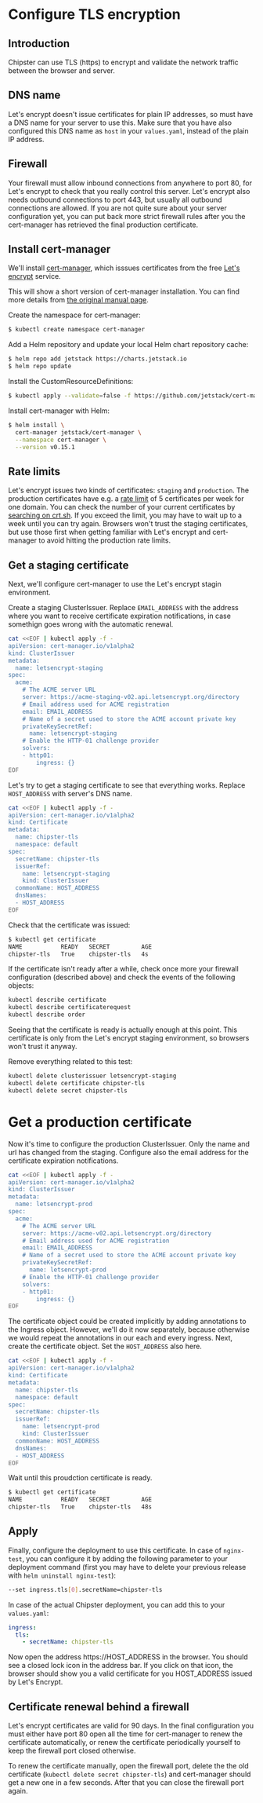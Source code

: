 # Configure TLS encryption
## Introduction

Chipster can use TLS (https) to encrypt and validate the network traffic between the browser and server.

## DNS name

Let's encrypt doesn't issue certificates for plain IP addresses, so must have a DNS name for your server to use this. Make sure that you have also configured this DNS name as `host` in your `values.yaml`, instead of the plain IP address.

## Firewall

Your firewall must allow inbound connections from anywhere to port 80, for Let's encrypt to check that you really control this server. Let's encrypt also needs outbound connections to port 443, but usually all outbound connections are allowed. If you are not quite sure about your server configuration yet, you can put back more strict firewall rules after you the cert-manager has retrieved the final production certificate. 

## Install cert-manager

We'll install [cert-manager](https://cert-manager.io/docs/), which isssues certificates from the free [Let's encrypt](https://letsencrypt.org/) service. 

This will show a short version of cert-manager installation. You can find more details from [the original manual page](https://cert-manager.io/docs/installation/kubernetes/).

Create the namespace for cert-manager:

```bash
$ kubectl create namespace cert-manager
```

Add a Helm repository and update your local Helm chart repository cache:

```bash
$ helm repo add jetstack https://charts.jetstack.io
$ helm repo update
```

Install the CustomResourceDefinitions:

```bash
$ kubectl apply --validate=false -f https://github.com/jetstack/cert-manager/releases/download/v0.15.1/cert-manager.crds.yaml
```

Install cert-manager with Helm:

```bash
$ helm install \
  cert-manager jetstack/cert-manager \
  --namespace cert-manager \
  --version v0.15.1
```

## Rate limits

Let's encrypt issues two kinds of certificates: `staging` and `production`. The production certificates have e.g. a [rate limit](https://letsencrypt.org/docs/rate-limits/) of 5 certificates per week for one domain. You can check the number of your current certificates by [searching on crt.sh](https://crt.sh/). If you exceed the limit, you may have to wait up to a week until you can try again. Browsers won't trust the staging certificates, but use those first when getting familiar with Let's encrypt and cert-manager to avoid hitting the production rate limits.

## Get a staging certificate

Next, we'll configure cert-manager to use the Let's encrypt stagin environment.

Create a staging ClusterIssuer. Replace `EMAIL_ADDRESS` with the address where you want to receive certificate expiration notifications, in case somethign goes wrong with the automatic renewal.

```bash
cat <<EOF | kubectl apply -f -
apiVersion: cert-manager.io/v1alpha2
kind: ClusterIssuer
metadata:
  name: letsencrypt-staging
spec:
  acme:
    # The ACME server URL
    server: https://acme-staging-v02.api.letsencrypt.org/directory
    # Email address used for ACME registration
    email: EMAIL_ADDRESS
    # Name of a secret used to store the ACME account private key
    privateKeySecretRef:
      name: letsencrypt-staging
    # Enable the HTTP-01 challenge provider
    solvers:
    - http01: 
        ingress: {}
EOF
```

Let's try to get a staging certificate to see that everything works. Replace `HOST_ADDRESS` with server's DNS name.

```bash
cat <<EOF | kubectl apply -f -
apiVersion: cert-manager.io/v1alpha2
kind: Certificate
metadata:
  name: chipster-tls
  namespace: default
spec:
  secretName: chipster-tls
  issuerRef:
    name: letsencrypt-staging
    kind: ClusterIssuer
  commonName: HOST_ADDRESS
  dnsNames:
  - HOST_ADDRESS
EOF
```

Check that the certificate was issued:

```bash
$ kubectl get certificate
NAME           READY   SECRET         AGE
chipster-tls   True    chipster-tls   4s
```

If the certificate isn't ready after a while, check once more your firewall configuration (described above) and check the events of the following objects:

```bash
kubectl describe certificate
kubectl describe certificaterequest
kubectl describe order
```

Seeing that the certificate is ready is actually enough at this point. This certificate is only from the Let's encrypt staging environment, so browsers won't trust it anyway.

Remove everything related to this test:

```bash
kubectl delete clusterissuer letsencrypt-staging
kubectl delete certificate chipster-tls
kubectl delete secret chipster-tls
```

# Get a production certificate

Now it's time to configure the production ClusterIssuer. Only the name and url has changed from the staging. Configure also the email address for the certificate expiration notifications.

```bash
cat <<EOF | kubectl apply -f -
apiVersion: cert-manager.io/v1alpha2
kind: ClusterIssuer
metadata:
  name: letsencrypt-prod
spec:
  acme:
    # The ACME server URL
    server: https://acme-v02.api.letsencrypt.org/directory
    # Email address used for ACME registration
    email: EMAIL_ADDRESS
    # Name of a secret used to store the ACME account private key
    privateKeySecretRef:
      name: letsencrypt-prod
    # Enable the HTTP-01 challenge provider
    solvers:
    - http01: 
        ingress: {}
EOF
```

The certificate object could be created implicitly by adding annotations to the Ingress object. However, we'll do it now separately, because otherwise we would repeat the annotations in our each and every ingress. Next, create the certificate object. Set the `HOST_ADDRESS` also here.

```bash
cat <<EOF | kubectl apply -f -
apiVersion: cert-manager.io/v1alpha2
kind: Certificate
metadata:
  name: chipster-tls
  namespace: default
spec:
  secretName: chipster-tls
  issuerRef:
    name: letsencrypt-prod
    kind: ClusterIssuer
  commonName: HOST_ADDRESS
  dnsNames:
  - HOST_ADDRESS
EOF
```

Wait until this proudction certificate is ready.

```bash
$ kubectl get certificate
NAME           READY   SECRET         AGE
chipster-tls   True    chipster-tls   48s
```
## Apply

Finally, configure the deployment to use this certificate. In case of `nginx-test`, you can configure it by adding the following parameter to your deployment command (first you may have to delete your previous release with `helm uninstall nginx-test`):

```bash
--set ingress.tls[0].secretName=chipster-tls
```

In case of the actual Chipster deployment, you can add this to your `values.yaml`:

```yaml
ingress:
  tls:
    - secretName: chipster-tls
```

Now open the address https://HOST_ADDRESS in the browser. You should see a closed lock icon in the address bar. If you click on that icon, the browser should show you a valid certificate for you HOST_ADDRESS issued by Let's Encrypt.

## Certificate renewal behind a firewall

Let's encrypt certificates are valid for 90 days. In the final configuration you must either have port 80 open all the time for cert-manager to renew the certificate automatically, or renew the certificate periodically yourself to keep the firewall port closed otherwise.

To renew the certificate manually, open the firewall port, delete the the old certificate (`kubectl delete secret chipster-tls`) and cert-manager should get a new one in a few seconds. After that you can close the firewall port again.
